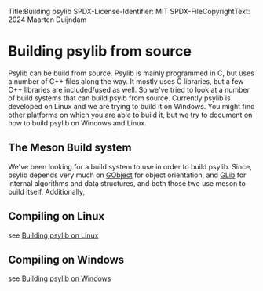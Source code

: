 Title:Building psylib
SPDX-License-Identifier: MIT
SPDX-FileCopyrightText: 2024 Maarten Duijndam

# Building psylib from source

Psylib can be build from source. Psylib is mainly programmed in C, but uses a
number of C++ files along the way. It mostly uses C libraries, but a few
C++ libraries are included/used as well. So we've tried to look at a number of
build systems that can build psyib from source.
Currently psylib is developed on Linux and we are trying to build it on Windows.
You might find other platforms on which you are able to build it, but we try
to document on how to build psylib on Windows and Linux.

## The Meson Build system

We've been looking for a build system to use in order to build psylib. Since,
psylib depends very much on [GObject][1] for object orientation, and [GLib][2]
for internal algorithms and data structures, and both those two use meson to
build itself. Additionally, 

## Compiling on Linux
see [Building psylib on Linux](./building-psylib-on-linux.html)

## Compiling on Windows
see [Building psylib on Windows](./building-psylib-on-windows.html)

[1]: https://docs.gtk.org/gobject/
[2]: https://docs.gtk.org/glib/
[3]: https://mesonbuild.com/
